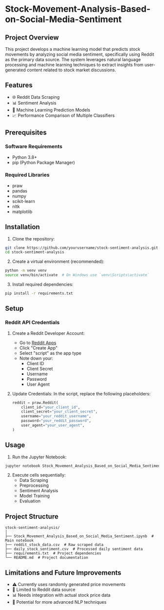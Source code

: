 # Stock-Movement-Analysis-Based-on-Social-Media-Sentiment
## Project Overview

This project develops a machine learning model that predicts stock movements by analyzing social media sentiment, specifically using Reddit as the primary data source. The system leverages natural language processing and machine learning techniques to extract insights from user-generated content related to stock market discussions.

## Features

- 🌐 Reddit Data Scraping
- 📊 Sentiment Analysis
- 🤖 Machine Learning Prediction Models
- 📈 Performance Comparison of Multiple Classifiers

## Prerequisites

### Software Requirements
- Python 3.8+
- pip (Python Package Manager)

### Required Libraries
- praw
- pandas
- numpy
- scikit-learn
- nltk
- matplotlib

## Installation

1. Clone the repository:
```bash
git clone https://github.com/yourusername/stock-sentiment-analysis.git
cd stock-sentiment-analysis
```

2. Create a virtual environment (recommended):
```bash
python -m venv venv
source venv/bin/activate  # On Windows use `venv\Scripts\activate`
```

3. Install required dependencies:
```bash
pip install -r requirements.txt
```

## Setup

### Reddit API Credentials

1. Create a Reddit Developer Account:
   - Go to [Reddit Apps](https://www.reddit.com/prefs/apps)
   - Click "Create App"
   - Select "script" as the app type
   - Note down your:
     - Client ID
     - Client Secret
     - Username
     - Password
     - User Agent

2. Update Credentials:
   In the script, replace the following placeholders:
   ```python
   reddit = praw.Reddit(
       client_id="your_client_id",
       client_secret="your_client_secret",
       username="your_reddit_username",
       password="your_reddit_password",
       user_agent="your_user_agent",
   )
   ```

## Usage

1. Run the Jupyter Notebook:
```bash
jupyter notebook Stock_Movement_Analysis_Based_on_Social_Media_Sentiment.ipynb
```

2. Execute cells sequentially:
   - Data Scraping
   - Preprocessing
   - Sentiment Analysis
   - Model Training
   - Evaluation

## Project Structure

```
stock-sentiment-analysis/
│
├── Stock_Movement_Analysis_Based_on_Social_Media_Sentiment.ipynb  # Main notebook
├── reddit_stock_data.csv  # Raw scraped data
├── daily_stock_sentiment.csv  # Processed daily sentiment data
├── requirements.txt  # Project dependencies
└── README.md  # Project documentation
```

## Limitations and Future Improvements

- ⚠️ Currently uses randomly generated price movements
- 🔧 Limited to Reddit data source
- 📊 Needs integration with actual stock price data
- 🤖 Potential for more advanced NLP techniques
